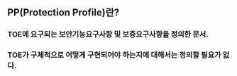 ## PP(Protection Profile)란?
### TOE에 요구되는 보안기능요구사항 및 보증요구사항을 정의한 문서.
### TOE가 구체적으로 어떻게 구현되어야 하는지에 대해서는 정의할 필요가 없다.
